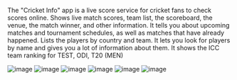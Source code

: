 The "Cricket Info" app is a live score service for cricket fans to check scores online.
Shows live match scores, team list, the scoreboard, the venue, the match winner, and other information.
It tells you about upcoming matches and tournament schedules, as well as matches that have already happened.
Lists the players by country and team.
It lets you look for players by name and gives you a lot of information about them.
It shows the ICC team ranking for TEST, ODI, T20 (MEN)

![image](https://user-images.githubusercontent.com/81462079/224300492-05c9f9e7-f752-46ff-b803-8aaacc955f35.png)
![image](https://user-images.githubusercontent.com/81462079/224300587-077c10bd-b6cd-40cd-8767-1790c43ffa31.png)
![image](https://user-images.githubusercontent.com/81462079/224300781-e33d03a3-3873-449d-907e-805afa8ee0d5.png)
![image](https://user-images.githubusercontent.com/81462079/224300910-34ecc693-b812-443b-8980-5c874fbdcc36.png)
![image](https://user-images.githubusercontent.com/81462079/224300944-bf9e8d00-0c56-415b-97ba-c3756c1762a2.png)
![image](https://user-images.githubusercontent.com/81462079/224301010-3cb17c2e-b818-4e20-b8c6-771e1b8682a1.png)
